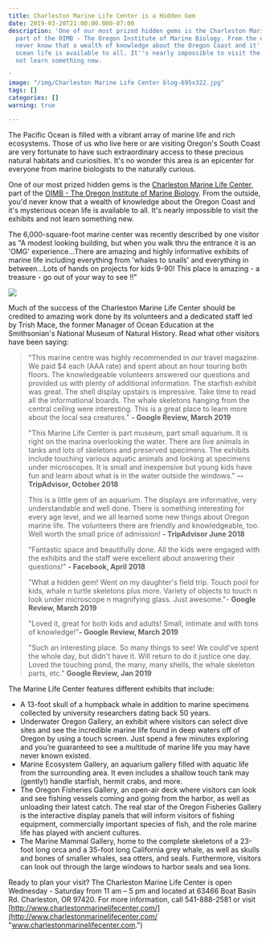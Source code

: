 ```yaml
---
title: Charleston Marine Life Center is a Hidden Gem
date: 2019-03-20T21:00:00.000-07:00
description: 'One of our most prized hidden gems is the Charleston Marine Life Center,
  part of the OIMB - The Oregon Institute of Marine Biology. From the outside, you''d
  never know that a wealth of knowledge about the Oregon Coast and it''s mysterious
  ocean life is available to all. It''s nearly impossible to visit the exhibits and
  not learn something new.

'
image: "/img/Charleston Marine Life Center blog-695x322.jpg"
tags: []
categories: []
warning: true

---
```

The Pacific Ocean is filled with a vibrant array of marine life and rich ecosystems. Those of us who live here or are visiting Oregon's South Coast are very fortunate to have such extraordinary access to these precious natural habitats and curiosities. It's no wonder this area is an epicenter for everyone from marine biologists to the naturally curious.

One of our most prized hidden gems is the [Charleston Marine Life Center,](http://www.charlestonmarinelifecenter.com/) part of the [OIMB - The Oregon Institute of Marine Biology](https://oimb.uoregon.edu/). From the outside, you'd never know that a wealth of knowledge about the Oregon Coast and it's mysterious ocean life is available to all. It's nearly impossible to visit the exhibits and not learn something new.

The 6,000-square-foot marine center was recently described by one visitor as "A modest looking building, but when you walk thru the entrance it is an 'OMG' experience...There are amazing and highly informative exhibits of marine life including everything from 'whales to snails' and everything in between...Lots of hands on projects for kids 9-90! This place is amazing - a treasure - go out of your way to see !!"

![](/img/CharlestonMarineLifeCenterblog-695x322.jpg)

Much of the success of the Charleston Marine Life Center should be credited to amazing work done by its volunteers and a dedicated staff led by Trish Mace, the former Manager of Ocean Education at the Smithsonian's National Museum of Natural History. Read what other visitors have been saying:

> "This marine centre was highly recommended in our travel magazine. We paid $4 each (AAA rate) and spent about an hour touring both floors. The knowledgeable volunteers answered our questions and provided us with plenty of additional information. The starfish exhibit was great. The shell display upstairs is impressive. Take time to read all the informational boards. The whale skeletons hanging from the central ceiling were interesting. This is a great place to learn more about the local sea creatures." **- Google Review, March 2019**
>
> "This Marine Life Center is part museum, part small aquarium. It is right on the marina overlooking the water. There are live animals in tanks and lots of skeletons and preserved specimens. The exhibits include touching various aquatic animals and looking at specimens under microscopes. It is small and inexpensive but young kids have fun and learn about what is in the water outside the windows." **--TripAdvisor, October 2018**
>
> This is a little gem of an aquarium. The displays are informative, very understandable and well done. There is something interesting for every age level, and we all learned some new things about Oregon marine life. The volunteers there are friendly and knowledgeable, too. Well worth the small price of admission! **- TripAdvisor June 2018**
>
> "Fantastic space and beautifully done. All the kids were engaged with the exhibits and the staff were excellent about answering their questions!" **- Facebook, April 2018**
>
> "What a hidden gem! Went on my daughter's field trip. Touch pool for kids, whale n turtle skeletons plus more. Variety of objects to touch n look under microscope n magnifying glass. Just awesome."- **Google Review, March 2019**
>
> "Loved it, great for both kids and adults! Small, intimate and with tons of knowledge!"**- Google Review, March 2019**
>
> "Such an interesting place. So many things to see! We could've spent the whole day, but didn't have it. Will return to do it justice one day. Loved the touching pond, the many, many shells, the whale skeleton parts, etc." **Google Review, Jan 2019**

The Marine Life Center features different exhibits that include:

* A 13-foot skull of a humpback whale in addition to marine specimens collected by university researchers dating back 50 years.
* Underwater Oregon Gallery, an exhibit where visitors can select dive sites and see the incredible marine life found in deep waters off of Oregon by using a touch screen. Just spend a few minutes exploring and you’re guaranteed to see a multitude of marine life you may have never known existed.
* Marine Ecosystem Gallery, an aquarium gallery filled with aquatic life from the surrounding area. It even includes a shallow touch tank may (gently!) handle starfish, hermit crabs, and more.
* The Oregon Fisheries Gallery, an open-air deck where visitors can look and see fishing vessels coming and going from the harbor, as well as unloading their latest catch. The real star of the Oregon Fisheries Gallery is the interactive display panels that will inform visitors of fishing equipment, commercially important species of fish, and the role marine life has played with ancient cultures.
* The Marine Mammal Gallery, home to the complete skeletons of a 23-foot long orca and a 35-foot long California grey whale, as well as skulls and bones of smaller whales, sea otters, and seals. Furthermore, visitors can look out through the large windows to harbor seals and sea lions.

Ready to plan your visit? The Charleston Marine Life Center is open Wednesday - Saturday from 11 am – 5 pm and located at 63466 Boat Basin Rd. Charleston, OR 97420. For more information, call 541-888-2581 or visit [http://www.charlestonmarinelifecenter.com/](http://www.charlestonmarinelifecenter.com/ "www.charlestonmarinelifecenter.com.")